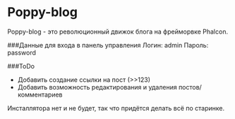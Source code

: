 Poppy-blog
==========
Poppy-blog - это революционный движок блога на фрейморвке Phalcon.

###Данные для входа в панель управления
Логин:  admin
Пароль: password

###ToDo
* Добавить создание ссылки на пост (>>123)
* Добавить возможность редактирования и удаления постов/комментариев



Инсталлятора нет и не будет, так что придётся делать всё по старинке.
